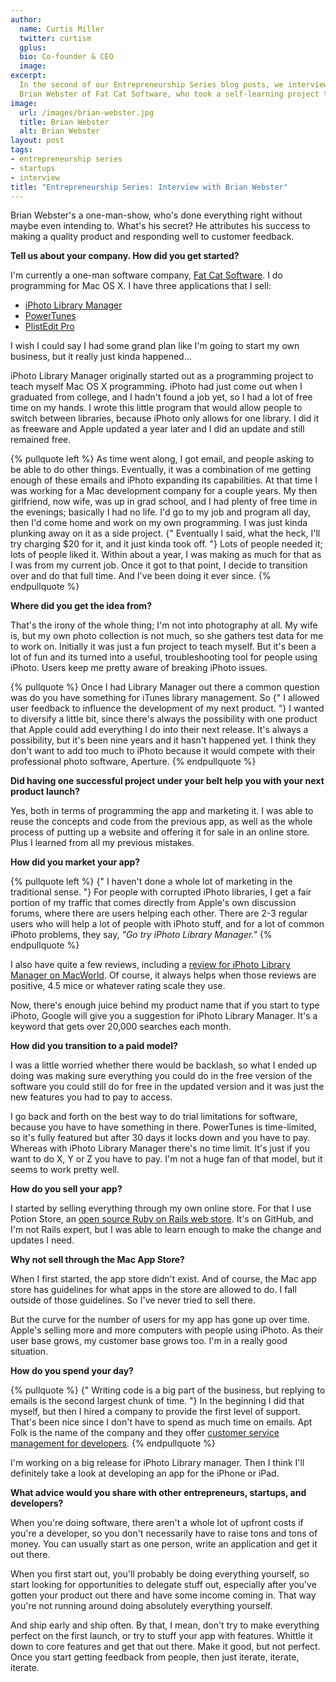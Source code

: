 ```yaml
---
author:
  name: Curtis Miller
  twitter: curtism
  gplus:
  bio: Co-founder & CEO
  image:
excerpt:
  In the second of our Entrepreneurship Series blog posts, we interview
  Brian Webster of Fat Cat Software, who took a self-learning project to a full time development job. Brian shares his insights and challenges about being a developer and founder, his unique position as an iOS developer, the importance of allocating tasks to other people as your business grows, and the importance of allowing user feedback to drive product development.
image:
  url: /images/brian-webster.jpg
  title: Brian Webster
  alt: Brian Webster
layout: post
tags:
- entrepreneurship series
- startups
- interview
title: "Entrepreneurship Series: Interview with Brian Webster"
---
```


Brian Webster's a one-man-show, who's done everything right without maybe even intending to. What's his secret? He attributes his success to making a quality product and responding well to customer feedback.

**Tell us about your company. How did you get started?**

I'm currently a one-man software company, [Fat Cat Software](http://fatcatsoftware.com"). I do programming for Mac OS X. I have three applications that I sell:

*   [iPhoto Library Manager](http://www.fatcatsoftware.com/iplm/)
*   [PowerTunes](http://www.fatcatsoftware.com/powertunes/)
*   [PlistEdit Pro](http://www.fatcatsoftware.com/plisteditpro/)

I wish I could say I had some grand plan like I'm going to start my own business, but it really just kinda happened...

iPhoto Library Manager originally started out as a programming project to teach myself Mac OS X programming. iPhoto had just come out when I graduated from college, and I hadn't found a job yet, so I had a lot of free time on my hands. I wrote this little program that would allow people to switch between libraries, because iPhoto only allows for one library. I did it as freeware and Apple updated a year later and I did an update and still remained free.

{% pullquote left %}
As time went along, I got email, and people asking to be able to do other things. Eventually, it was a combination of me getting enough of these emails and iPhoto expanding its capabilities.  At that time I was working for a Mac development company for a couple years. My then girlfriend, now wife, was up in grad school, and I had plenty of free time in the evenings; basically I had no life. I'd go to my job and program all day, then I'd come home and work on my own programming. I was just kinda plunking away on it as a side project.  {" Eventually I said, what the heck, I'll try charging $20 for it, and it just kinda took off. "} Lots of people needed it; lots of people liked it. Within about a year, I was making as much for that as I was from my current job. Once it got to that point, I decide to transition over and do that full time. And I've been doing it ever since.
{% endpullquote %}

**Where did you get the idea from?**

That's the irony of the whole thing; I'm not into photography at all. My wife is, but my own photo collection is not much, so she gathers test data for me to work on. Initially it was just a fun project to teach myself. But it's been a lot of fun and its turned into a useful, troubleshooting tool for people using iPhoto. Users keep me pretty aware of breaking iPhoto issues.

{% pullquote %}
Once I had Library Manager out there a common question was do you have something for iTunes library management. So {" I allowed user feedback to influence the development of my next product. "} I wanted to diversify a little bit, since there's always the possibility with one product that Apple could add everything I do into their next release. It's always a possibility, but it's been nine years and it hasn't happened yet. I think they don't want to add too much to iPhoto because it would compete with their professional photo software, Aperture.
{% endpullquote %}

**Did having one successful project under your belt help you with your next product launch?**

Yes, both in terms of programming the app and marketing it. I was able to reuse the concepts and code from the previous app, as well as the whole process of putting up a website and offering it for sale in an online store. Plus I learned from all my previous mistakes.

**How did you market your app?**

{% pullquote left %}
{" I haven't done a whole lot of marketing in the traditional sense. "} For people with corrupted iPhoto libraries, I get a fair portion of my traffic that comes directly from Apple's own discussion forums, where there are users helping each other. There are 2-3 regular users who will help a lot of people with iPhoto stuff, and for a lot of common iPhoto problems, they say, *"Go try iPhoto Library Manager."*
{% endpullquote %}

I also have quite a few reviews, including a [review for iPhoto Library Manager on MacWorld](http://www.macworld.com/article/53474/2006/10/iphotolibrarymanager.html). Of course, it always helps when those reviews are positive, 4.5 mice or whatever rating scale they use.

Now, there's enough juice behind my product name that if you start to type iPhoto, Google will give you a suggestion for iPhoto Library Manager. It's a keyword that gets over 20,000 searches each month.

**How did you transition to a paid model?**

I was a little worried whether there would be backlash, so what I ended up doing was making sure everything you could do in the free version of the software you could still do for free in the updated version and it was just the new features you had to pay to access.

I go back and forth on the best way to do trial limitations for software, because you have to have something in there. PowerTunes is time-limited, so it's fully featured but after 30 days it locks down and you have to pay. Whereas with iPhoto Library Manager there's no time limit. It's just if you want to do X, Y or Z you have to pay. I'm not a huge fan of that model, but it seems to work pretty well.

**How do you sell your app?**

I started by selling everything through my own online store. For that I use Potion Store, an [open source Ruby on Rails web store](http://www.potionfactory.com/potionstore). It's on GitHub, and I'm not Rails expert, but I was able to learn enough to make the change and updates I need.

**Why not sell through the Mac App Store?**

When I first started, the app store didn't exist. And of course, the Mac app store has guidelines for what apps in the store are allowed to do. I fall outside of those guidelines. So I've never tried to sell there.

But the curve for the number of users for my app has gone up over time. Apple's selling more and more computers with people using iPhoto. As their user base grows, my customer base grows too. I'm in a really good situation.

**How do you spend your day?**

{% pullquote %}
{" Writing code is a big part of the business, but replying to emails is the second largest chunk of time. "} In the beginning I did that myself, but then I hired a company to provide the first level of support. That's been nice since I don't have to spend as much time on emails. Apt Folk is the name of the company and they offer [customer service management for developers](http://aptfolk.com/).
{% endpullquote %}

I'm working on a big release for iPhoto Library manager. Then I think I'll definitely take a look at developing an app for the iPhone or iPad.

**What advice would you share with other entrepreneurs, startups, and developers?**

When you're doing software, there aren't a whole lot of upfront costs if you're a developer, so you don't necessarily have to raise tons and tons of money. You can usually start as one person, write an application and get it out there.

When you first start out, you'll probably be doing everything yourself, so start looking for opportunities to delegate stuff out, especially after you've gotten your product out there and have some income coming in. That way you're not running around doing absolutely everything yourself.

And ship early and ship often. By that, I mean, don't try to make everything perfect on the first launch, or try to stuff your app with features. Whittle it down to core features and get that out there. Make it good, but not perfect. Once you start getting feedback from people, then just iterate, iterate, iterate.
